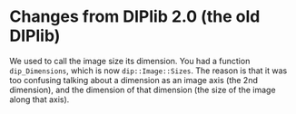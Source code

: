 # Changes from DIPlib 2.0 (the old DIPlib)

We used to call the image size its dimension. You had a function `dip_Dimensions`, which
is now `dip::Image::Sizes`. The reason is that it was too confusing talking about a dimension
as an image axis (the 2nd dimension), and the dimension of that dimension (the size of the
image along that axis).
